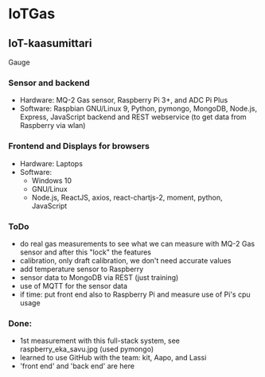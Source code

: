 # IoTGas
## IoT-kaasumittari 

Gauge
### Sensor and backend
- Hardware: MQ-2 Gas sensor, Raspberry Pi 3+, and ADC Pi Plus
- Software: Raspbian GNU/Linux 9, Python, pymongo, MongoDB, Node.js, Express, JavaScript backend and REST webservice (to get data from Raspberry via wlan) 

### Frontend and Displays for browsers 
- Hardware: Laptops
- Software: 
  - Windows 10
  - GNU/Linux
  - Node.js, ReactJS, axios, react-chartjs-2, moment, python, JavaScript   


### ToDo
- do real gas measurements to see what we can measure with MQ-2 Gas sensor and after this "lock" the features 
- calibration, only draft calibration, we don't need accurate values
- add temperature sensor to Raspberry 
- sensor data to MongoDB via REST (just training)
- use of MQTT for the sensor data 
- if time: put front end also to Raspberry Pi and measure use of Pi's cpu usage  


### Done: 
- 1st measurement with this full-stack system, see raspberry_eka_savu.jpg (used pymongo)
- learned to use GitHub with the team: kit, Aapo, and Lassi 
- 'front end' and 'back end' are here 
